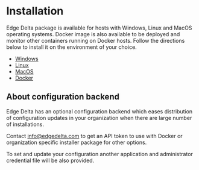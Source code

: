 # Installation

Edge Delta package is available for hosts with Windows, Linux and MacOS operating systems. Docker image is also available to be deployed and monitor other containers running on Docker hosts. Follow the directions below to install it on the environment of your choice.

* [Windows](../installation/windows.md)
* [Linux](../installation/linux.md)
* [MacOS](../installation/macos.md)
* [Docker](../installation/docker.md)


## About configuration backend

Edge Delta has an optional configuration backend which eases distribution of configuration updates in your organization when there are large number of installations.

Contact info@edgedelta.com to get an API token to use with Docker or organization specific installer package for other options.

To set and update your configuration another application and administrator credential file will be also provided.



